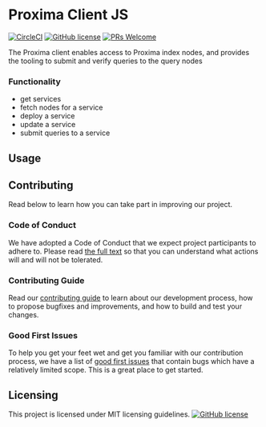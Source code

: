 # Proxima Client JS

[![CircleCI](https://circleci.com/gh/proxima-one/proxima-client-js.svg?style=svg)](https://circleci.com/gh/proxima-one/proxima-client-js)
[![GitHub license](https://img.shields.io/badge/license-MIT-blue.svg)](https://github.com/facebook/react/blob/master/LICENSE)
[![PRs Welcome](https://img.shields.io/badge/PRs-welcome-brightgreen.svg)](https://reactjs.org/docs/how-to-contribute.html#your-first-pull-request)

The Proxima client enables access to Proxima index nodes, and provides the tooling to submit and verify queries to the query nodes

### Functionality

- get services
- fetch nodes for a service
- deploy a service
- update a service
- submit queries to a service

<!--
The main points for the repository/what it provide
## Installation
*
-->


## Usage
<!--
This should include:
- Tutorial
- Main Concepts
- API Guide
- Support
-->


<!--
## Examples
This should include:
Some examples for people
-->

## Contributing

<!--
This should include:
- Contributing Guidelines
- Code of Conduct
- Good first issues/Pull requests
-->
Read below to learn how you can take part in improving our project.

### Code of Conduct

We have adopted a Code of Conduct that we expect project participants to adhere to. Please read [the full text]() so that you can understand what actions will and will not be tolerated.

### Contributing Guide

Read our [contributing guide]() to learn about our development process, how to propose bugfixes and improvements, and how to build and test your changes.

### Good First Issues

To help you get your feet wet and get you familiar with our contribution process, we have a list of [good first issues]() that contain bugs which have a relatively limited scope. This is a great place to get started.

## Licensing

This project is licensed under MIT licensing guidelines.
[![GitHub license](https://img.shields.io/badge/license-MIT-blue.svg)](https://github.com/facebook/react/blob/master/LICENSE)
